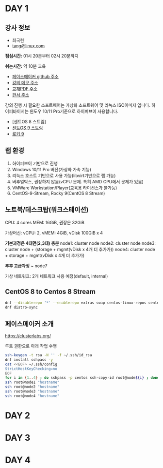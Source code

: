 # DAY 1

강사 정보
---
- 최국현
- tang@linux.com

__점심시간:__ 01시 20분부터 02시 20분까지

__쉬는시간:__ 약 10분 교육

- [페이스메이커 github 주소](https://github.com/tangt64/training_memos/tree/main/opensource/pacemaker-101)
- [강의 메모 주소](https://github.com/tangt64/training_memos/blob/main/opensource/pacemaker-101/20230619-memo.md)
- [교재PDF 주소](https://github.com/tangt64/training_memos/blob/main/opensource/pacemaker-101/%EC%98%A4%ED%94%88%EC%86%8C%EC%8A%A4-Pacemaker.pdf)
- [판서 주소](https://wbd.ms/share/v2/aHR0cHM6Ly93aGl0ZWJvYXJkLm1pY3Jvc29mdC5jb20vYXBpL3YxLjAvd2hpdGVib2FyZHMvcmVkZWVtLzk3YzhlNTVhMjBhNTRmNGI4NTU2NWVlYjVmM2M0MDFiX0JCQTcxNzYyLTEyRTAtNDJFMS1CMzI0LTVCMTMxRjQyNEUzRF82M2ExMzZmZS01NTc2LTRkNDMtYTgwMS0yNzA0MDBlYWI4NGQ=)

강의 진행 시 필요한 소프트웨어는 가상화 소프트웨어 및 리눅스 ISO이미지 입니다. 하이퍼바이저는 윈도우 10/11 Pro기준으로 하이퍼브이 사용합니다.

- [센트OS 8 스트림]
- [센트OS 9 스트림](https://www.centos.org/download/)
- [로키 9](https://rockylinux.org/news/rocky-linux-9-0-ga-release/)

## 랩 환경

1. 하이퍼브이 기반으로 진행
2. Windows 10/11 Pro 버전(가상화 가속 기능)
3. 리눅스 호스트 기반으로 사용 가능(libvirt기반으로 랩 가능)
4. 버추얼박스, 권장하지 않음(vCPU 문제. 특히 AMD CPU에서 문제가 있음)
5. VMWare Workstation/Player(교육용 라이선스가 불가능)
6. CentOS-9-Stream, Rocky 9(CentOS 8 Stream)

노트북/데스크탑(워크스테이션)
---
CPU: 4 cores
MEM: 16GiB, 권장은 32GiB

가상머신: vCPU: 2, vMEM: 4GiB, vDisk 100GiB x 4

**기본과정은 4대면(2,3대) 충분**
node1: cluster node
node2: cluster node
node3: cluster node + (storage + mgmt(vDisk x 4개 더 추가가))
node4: cluster node + storage + mgmt(vDisk x 4개 더 추가가)

**추후 고급과정**
~ node7

가상 네트워크: 2개 네트워크 사용 예정(default, internal)

## CentOS 8 to Centos 8 Stream

```bash                                
dnf --disablerepo '*' --enablerepo extras swap centos-linux-repos centos-stream-repos
dnf distro-sync
```

## 페이스메이커 소개

https://clusterlabs.org/


루트 권한으로 아래 작업 수행

```bash
ssh-keygen -t rsa -N '' -f ~/.ssh/id_rsa
dnf install sshpass -y
cat <<EOF> ~/.ssh/config
StrictHostKeyChecking=no
EOF
for i in {1..4} ; do sshpass -p centos ssh-copy-id root@node${i} ; done
ssh root@node1 "hostname"
ssh root@node2 "hostname"
ssh root@node3 "hostname"
ssh root@node4 "hostname"
```



# DAY 2

# DAY 3

# DAY 4